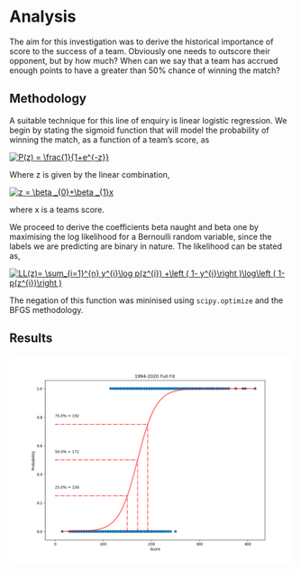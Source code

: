 # Analysis
The aim for this investigation was to derive the historical importance of score to the success of a team. Obviously one needs to outscore their opponent, but by how much? When can we say that a team has accrued enough points to have a greater than 50% chance of winning the match?
## Methodology
A suitable technique for this line of enquiry is linear logistic regression. We begin by stating the sigmoid function that will model the probability of winning the match, as a function of a team’s score, as    

<a href="https://www.codecogs.com/eqnedit.php?latex=P(z)&space;=&space;\frac{1}{1&plus;e^{-z}}" target="_blank"><img src="https://latex.codecogs.com/gif.latex?P(z)&space;=&space;\frac{1}{1&plus;e^{-z}}" title="P(z) = \frac{1}{1+e^{-z}}" /></a>

Where z is given by the linear combination,

<a href="https://www.codecogs.com/eqnedit.php?latex=z&space;=&space;\beta&space;_{0}&plus;\beta&space;_{1}x" target="_blank"><img src="https://latex.codecogs.com/gif.latex?z&space;=&space;\beta&space;_{0}&plus;\beta&space;_{1}x" title="z = \beta _{0}+\beta _{1}x" /></a>

where x is a teams score.

We proceed to derive the coefficients beta naught and beta one by maximising the log likelihood for a Bernoulli random variable, since the labels we are predicting are binary in nature. The likelihood can be stated as, 

<a href="https://www.codecogs.com/eqnedit.php?latex=LL(z)=&space;\sum_{i=1}^{n}&space;y^{i}\log&space;p(z^{i})&space;&plus;\left&space;(&space;1-&space;y^{i}\right&space;)\log\left&space;(&space;1-&space;p(z^{i})\right&space;)" target="_blank"><img src="https://latex.codecogs.com/gif.latex?LL(z)=&space;\sum_{i=1}^{n}&space;y^{i}\log&space;p(z^{i})&space;&plus;\left&space;(&space;1-&space;y^{i}\right&space;)\log\left&space;(&space;1-&space;p(z^{i})\right&space;)" title="LL(z)= \sum_{i=1}^{n} y^{i}\log p(z^{i}) +\left ( 1- y^{i}\right )\log\left ( 1- p(z^{i})\right )" /></a>

The negation of this function was mininised using `scipy.optimize` and the BFGS methodology.

## Results

![GitHub Logo](/Logistic_Regression/Full_fit.png)
